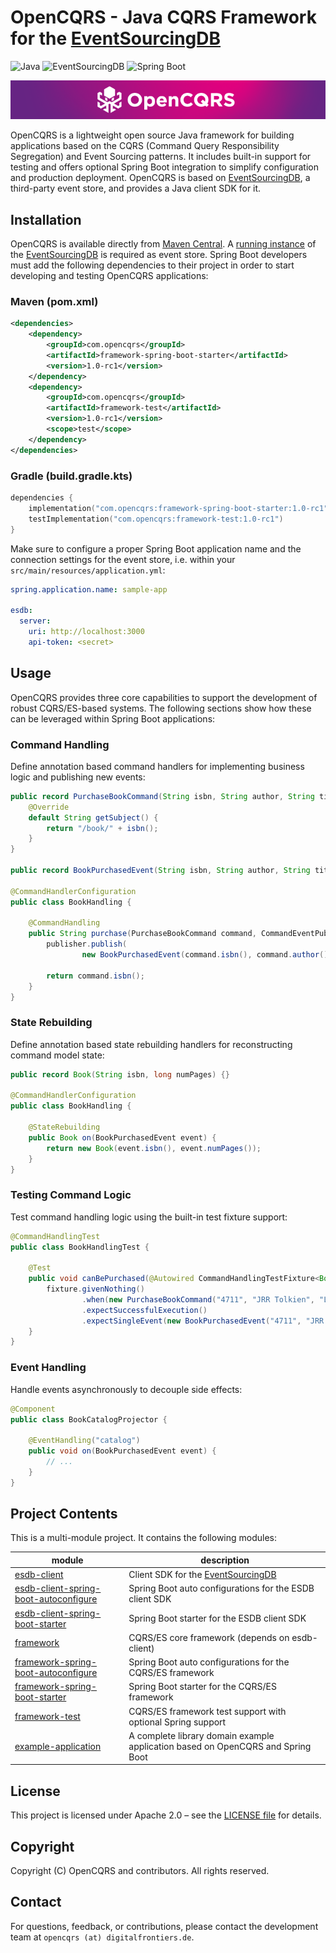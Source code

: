 # OpenCQRS - Java CQRS Framework for the [EventSourcingDB](https://www.eventsourcingdb.io)

<!-- BADGES_START -->
![Java](https://img.shields.io/badge/Java-21%2B-blue.svg)
![EventSourcingDB](https://img.shields.io/badge/EventSourcingDB-1.0.1-orange.svg)
![Spring Boot](https://img.shields.io/badge/Spring%20Boot-3.4.5-brightgreen.svg)
<!-- BADGES_END -->

![OpenCQRS](banner.png)

OpenCQRS is a lightweight open source Java framework for building applications based on the CQRS (Command Query Responsibility Segregation) and Event Sourcing patterns.
It includes built-in support for testing and offers optional Spring Boot integration to simplify configuration and production deployment. 
OpenCQRS is based on [EventSourcingDB](https://www.eventsourcingdb.io), a third-party event store, and provides a Java client SDK for it.

## Installation

OpenCQRS is available directly from [Maven Central](https://www.maven.org). A [running instance](https://docs.eventsourcingdb.io/getting-started/running-eventsourcingdb/) of the
[EventSourcingDB](https://www.eventsourcingdb.io) is required as event store. Spring Boot developers must add the following dependencies to their project in order to start developing
and testing OpenCQRS applications:

### Maven (pom.xml)

```xml
<dependencies>
    <dependency>
        <groupId>com.opencqrs</groupId>
        <artifactId>framework-spring-boot-starter</artifactId>
        <version>1.0-rc1</version>
    </dependency>
    <dependency>
        <groupId>com.opencqrs</groupId>
        <artifactId>framework-test</artifactId>
        <version>1.0-rc1</version>
        <scope>test</scope>
    </dependency>
</dependencies>
```

### Gradle (build.gradle.kts)

```kotlin
dependencies {
    implementation("com.opencqrs:framework-spring-boot-starter:1.0-rc1")
    testImplementation("com.opencqrs:framework-test:1.0-rc1")
}
```

Make sure to configure a proper Spring Boot application name and the connection settings for the
event store, i.e. within your `src/main/resources/application.yml`:

```yaml
spring.application.name: sample-app

esdb:
  server:
    uri: http://localhost:3000
    api-token: <secret>
```

## Usage

OpenCQRS provides three core capabilities to support the development of robust CQRS/ES-based systems.
The following sections show how these can be leveraged within Spring Boot applications:

### Command Handling

Define annotation based command handlers for implementing business logic and publishing new events:

```java
public record PurchaseBookCommand(String isbn, String author, String title, long numPages) implements Command {
    @Override
    default String getSubject() {
        return "/book/" + isbn();
    }
}

public record BookPurchasedEvent(String isbn, String author, String title, long numPages) {}

@CommandHandlerConfiguration
public class BookHandling {

    @CommandHandling
    public String purchase(PurchaseBookCommand command, CommandEventPublisher<Book> publisher) {
        publisher.publish(
                new BookPurchasedEvent(command.isbn(), command.author(), command.title(), command.numPages()));

        return command.isbn();
    }
}
```

### State Rebuilding

Define annotation based state rebuilding handlers for reconstructing command model state:

```java
public record Book(String isbn, long numPages) {}

@CommandHandlerConfiguration
public class BookHandling {

    @StateRebuilding
    public Book on(BookPurchasedEvent event) {
        return new Book(event.isbn(), event.numPages());
    }
}
```

### Testing Command Logic

Test command handling logic using the built-in test fixture support:

```java
@CommandHandlingTest
public class BookHandlingTest {

    @Test
    public void canBePurchased(@Autowired CommandHandlingTestFixture<Book, PurchaseBookCommand, String> fixture) {
        fixture.givenNothing()
                .when(new PurchaseBookCommand("4711", "JRR Tolkien", "LOTR", 435))
                .expectSuccessfulExecution()
                .expectSingleEvent(new BookPurchasedEvent("4711", "JRR Tolkien", "LOTR", 435));
    }
}
```

### Event Handling

Handle events asynchronously to decouple side effects:
```java
@Component
public class BookCatalogProjector {
    
    @EventHandling("catalog")
    public void on(BookPurchasedEvent event) {
        // ...
    }
}
```

## Project Contents

This is a multi-module project. It contains the following modules:

| module                                                                         | description                                                                     |
|--------------------------------------------------------------------------------|---------------------------------------------------------------------------------|
| [esdb-client](esdb-client)                                                     | Client SDK for the [EventSourcingDB](https://www.eventsourcingdb.io)            |
| [esdb-client-spring-boot-autoconfigure](esdb-client-spring-boot-autoconfigure) | Spring Boot auto configurations for the ESDB client SDK                         |
| [esdb-client-spring-boot-starter](esdb-client-spring-boot-starter)             | Spring Boot starter for the ESDB client SDK                                     |
| [framework](framework)                                                         | CQRS/ES core framework (depends on esdb-client)                                 |
| [framework-spring-boot-autoconfigure](framework-spring-boot-autoconfigure)     | Spring Boot auto configurations for the CQRS/ES framework                       |
| [framework-spring-boot-starter](framework-spring-boot-starter)                 | Spring Boot starter for the CQRS/ES framework                                   |
| [framework-test](framework-test)                                               | CQRS/ES framework test support with optional Spring support                     |
| [example-application](example-application)                                     | A complete library domain example application based on OpenCQRS and Spring Boot |


## License

This project is licensed under Apache 2.0 – see the [LICENSE file](LICENSE.txt) for details.

## Copyright

Copyright (C) OpenCQRS and contributors. All rights reserved.

## Contact

For questions, feedback, or contributions, please contact the development team at 
`opencqrs (at) digitalfrontiers.de`.
